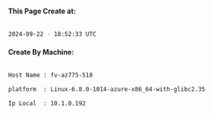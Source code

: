 
   
#### This Page Create at:

```bash

2024-09-22 - 18:52:33 UTC

```

#### Create By Machine:

```bash

Host Name : fv-az775-518

platform  : Linux-6.8.0-1014-azure-x86_64-with-glibc2.35

Ip Local  : 10.1.0.192

```

